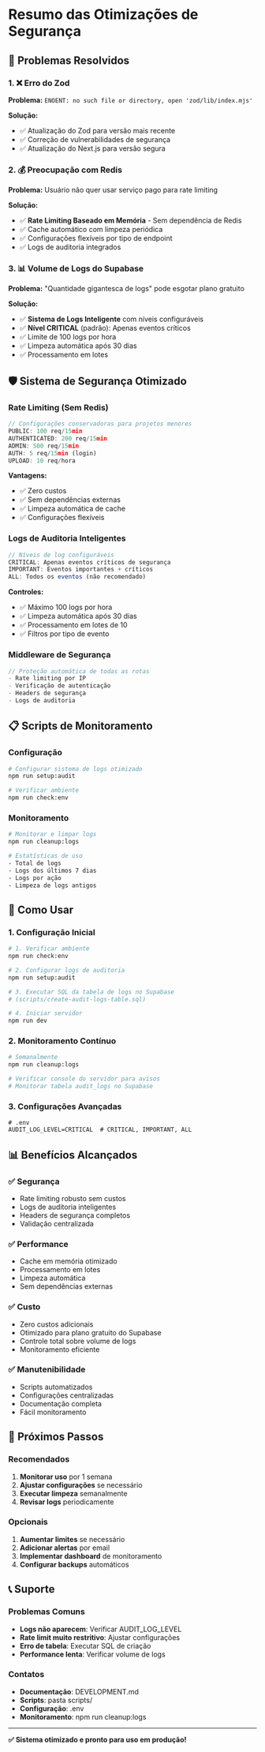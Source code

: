 # Resumo das Otimizações de Segurança

## 🎯 Problemas Resolvidos

### 1. ❌ Erro do Zod
**Problema:** `ENOENT: no such file or directory, open 'zod/lib/index.mjs'`

**Solução:**
- ✅ Atualização do Zod para versão mais recente
- ✅ Correção de vulnerabilidades de segurança
- ✅ Atualização do Next.js para versão segura

### 2. 💰 Preocupação com Redis
**Problema:** Usuário não quer usar serviço pago para rate limiting

**Solução:**
- ✅ **Rate Limiting Baseado em Memória** - Sem dependência de Redis
- ✅ Cache automático com limpeza periódica
- ✅ Configurações flexíveis por tipo de endpoint
- ✅ Logs de auditoria integrados

### 3. 📊 Volume de Logs do Supabase
**Problema:** "Quantidade gigantesca de logs" pode esgotar plano gratuito

**Solução:**
- ✅ **Sistema de Logs Inteligente** com níveis configuráveis
- ✅ **Nível CRITICAL** (padrão): Apenas eventos críticos
- ✅ Limite de 100 logs por hora
- ✅ Limpeza automática após 30 dias
- ✅ Processamento em lotes

## 🛡️ Sistema de Segurança Otimizado

### Rate Limiting (Sem Redis)
```typescript
// Configurações conservadoras para projetos menores
PUBLIC: 100 req/15min
AUTHENTICATED: 200 req/15min  
ADMIN: 500 req/15min
AUTH: 5 req/15min (login)
UPLOAD: 10 req/hora
```

**Vantagens:**
- ✅ Zero custos
- ✅ Sem dependências externas
- ✅ Limpeza automática de cache
- ✅ Configurações flexíveis

### Logs de Auditoria Inteligentes
```typescript
// Níveis de log configuráveis
CRITICAL: Apenas eventos críticos de segurança
IMPORTANT: Eventos importantes + críticos
ALL: Todos os eventos (não recomendado)
```

**Controles:**
- ✅ Máximo 100 logs por hora
- ✅ Limpeza automática após 30 dias
- ✅ Processamento em lotes de 10
- ✅ Filtros por tipo de evento

### Middleware de Segurança
```typescript
// Proteção automática de todas as rotas
- Rate limiting por IP
- Verificação de autenticação
- Headers de segurança
- Logs de auditoria
```

## 📋 Scripts de Monitoramento

### Configuração
```bash
# Configurar sistema de logs otimizado
npm run setup:audit

# Verificar ambiente
npm run check:env
```

### Monitoramento
```bash
# Monitorar e limpar logs
npm run cleanup:logs

# Estatísticas de uso
- Total de logs
- Logs dos últimos 7 dias
- Logs por ação
- Limpeza de logs antigos
```

## 🔧 Como Usar

### 1. Configuração Inicial
```bash
# 1. Verificar ambiente
npm run check:env

# 2. Configurar logs de auditoria
npm run setup:audit

# 3. Executar SQL da tabela de logs no Supabase
# (scripts/create-audit-logs-table.sql)

# 4. Iniciar servidor
npm run dev
```

### 2. Monitoramento Contínuo
```bash
# Semanalmente
npm run cleanup:logs

# Verificar console do servidor para avisos
# Monitorar tabela audit_logs no Supabase
```

### 3. Configurações Avançadas
```env
# .env
AUDIT_LOG_LEVEL=CRITICAL  # CRITICAL, IMPORTANT, ALL
```

## 📊 Benefícios Alcançados

### ✅ Segurança
- Rate limiting robusto sem custos
- Logs de auditoria inteligentes
- Headers de segurança completos
- Validação centralizada

### ✅ Performance
- Cache em memória otimizado
- Processamento em lotes
- Limpeza automática
- Sem dependências externas

### ✅ Custo
- Zero custos adicionais
- Otimizado para plano gratuito do Supabase
- Controle total sobre volume de logs
- Monitoramento eficiente

### ✅ Manutenibilidade
- Scripts automatizados
- Configurações centralizadas
- Documentação completa
- Fácil monitoramento

## 🚀 Próximos Passos

### Recomendados
1. **Monitorar uso** por 1 semana
2. **Ajustar configurações** se necessário
3. **Executar limpeza** semanalmente
4. **Revisar logs** periodicamente

### Opcionais
1. **Aumentar limites** se necessário
2. **Adicionar alertas** por email
3. **Implementar dashboard** de monitoramento
4. **Configurar backups** automáticos

## 📞 Suporte

### Problemas Comuns
- **Logs não aparecem**: Verificar AUDIT_LOG_LEVEL
- **Rate limit muito restritivo**: Ajustar configurações
- **Erro de tabela**: Executar SQL de criação
- **Performance lenta**: Verificar volume de logs

### Contatos
- **Documentação**: DEVELOPMENT.md
- **Scripts**: pasta scripts/
- **Configuração**: .env
- **Monitoramento**: npm run cleanup:logs

---

**✅ Sistema otimizado e pronto para uso em produção!** 